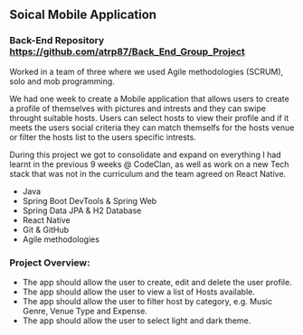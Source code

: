 ## Soical Mobile Application
### Back-End Repository https://github.com/atrp87/Back_End_Group_Project

Worked in a team of three where we used Agile methodologies (SCRUM), solo and mob programming.

We had one week to create a Mobile application that allows users to create a profile of themselves with pictures and intrests and they can swipe throught suitable hosts. Users can select hosts to view their profile and if it meets the users social criteria they can match themselfs for the hosts venue or filter the hosts list to the users specific intrests.

During this project we got to consolidate and expand on everything I had learnt in the previous 9 weeks @ CodeClan, as well as work on a new Tech stack that was not in the curriculum and the team agreed on React Native.

* Java
* Spring Boot DevTools & Spring Web
* Spring Data JPA & H2 Database
* React Native
* Git & GitHub
* Agile methodologies

### Project Overview:

* The app should allow the user to create, edit and delete the user profile.
* The app should allow the user to view a list of Hosts available.
* The app should allow the user to filter host by category, e.g. Music Genre, Venue Type and Expense.
* The app should allow the user to select light and dark theme.
